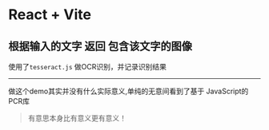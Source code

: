 # React + Vite
## 根据输入的文字 返回 包含该文字的图像

使用了``tesseract.js`` 做OCR识别，并记录识别结果

---
做这个demo其实并没有什么实际意义,单纯的无意间看到了基于 JavaScript的PCR库
> 有意思本身比有意义更有意义！